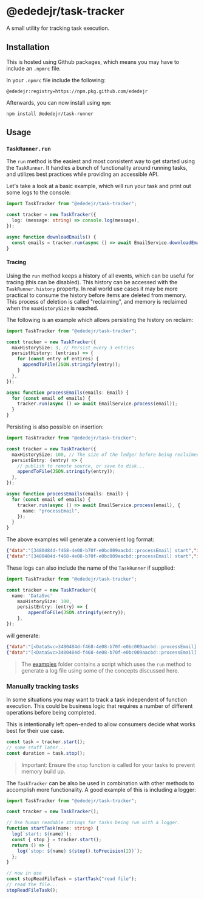 # @ededejr/task-tracker

A small utility for tracking task execution.

## Installation

This is hosted using Github packages, which means you may have to include an `.npmrc` file.

In your `.npmrc` file include the following:

```
@ededejr:registry=https://npm.pkg.github.com/ededejr
```

Afterwards, you can now install using `npm`:

```
npm install @ededejr/task-runner
```

## Usage

### `TaskRunner.run`

The `run` method is the easiest and most consistent way to get started using the `TaskRunner`. It handles a bunch of functionality around running tasks, and utilizes best practices while providing an accessible API.

Let's take a look at a basic example, which will run your task and print out some logs to the console:

```ts
import TaskTracker from "@ededejr/task-tracker";

const tracker = new TaskTracker({
  log: (message: string) => console.log(message),
});

async function downloadEmails() {
  const emails = tracker.run(async () => await EmailService.downloadEmails());
}
```

#### Tracing

Using the `run` method keeps a history of all events, which can be useful for tracing (this can be disabled). This history can be accessed with the `TaskRunner.history` property. In real world use cases it may be more practical to consume the history before items are deleted from memory. This process of deletion is called "reclaiming", and memory is reclaimed when the `maxHistorySize` is reached.

The following is an example which allows persisting the history on reclaim:

```ts
import TaskTracker from "@ededejr/task-tracker";

const tracker = new TaskTracker({
  maxHistorySize: 3, // Persist every 3 entries
  persistHistory: (entries) => {
    for (const entry of entires) {
      appendToFile(JSON.stringify(entry));
    }
  },
});

async function processEmails(emails: Email) {
  for (const email of emails) {
    tracker.run(async () => await EmailService.process(email));
  }
}
```

Persisting is also possible on insertion:

```ts
import TaskTracker from "@ededejr/task-tracker";

const tracker = new TaskTracker({
  maxHistorySize: 100, // The size of the ledger before being reclaimed
  persistEntry: (entry) => {
    // publish to remote source, or save to disk...
    appendToFile(JSON.stringify(entry));
  },
});

async function processEmails(emails: Email) {
  for (const email of emails) {
    tracker.run(async () => await EmailService.process(email), {
      name: "processEmail",
    });
  }
}
```

The above examples will generate a convenient log format:

```json
{"data":"[3480484d-f468-4e08-b70f-e0bc009aacbd::processEmail] start","index":197,"timestamp":1644981910473}
{"data":"[3480484d-f468-4e08-b70f-e0bc009aacbd::processEmail] start","index":198,"timestamp":1644981910480}
```

These logs can also include the name of the `TaskRunner` if supplied:

```ts
import TaskTracker from "@ededejr/task-tracker";

const tracker = new TaskTracker({
  name: 'DataSvc'
	maxHistorySize: 100,
	persistEntry: (entry) => {
		appendToFile(JSON.stringify(entry));
	},
});
```

will generate:

```json
{"data":"[<DataSvc>3480484d-f468-4e08-b70f-e0bc009aacbd::processEmail] start","index":197,"timestamp":1644981910473}
{"data":"[<DataSvc>3480484d-f468-4e08-b70f-e0bc009aacbd::processEmail] start","index":198,"timestamp":1644981910480}
```

> The [examples](https://github.com/ededejr/task-tracker/tree/feat/task-runner-ledger/examples) folder contains a script which uses the `run` method to generate a log file using some of the concepts discussed here.

### Manually tracking tasks

In some situations you may want to track a task independent of function execution. This could be business logic that requires a number of different operations before being completed.

This is intentionally left open-ended to allow consumers decide what works best for their use case.

```ts
const task = tracker.start();
// some stuff later...
const duration = task.stop();
```

> Important: Ensure the `stop` function is called for your tasks to prevent memory build up.

The `TaskTracker` can be also be used in combination with other methods to accomplish more functionality. A good example of this is including a logger:

```ts
import TaskTracker from "@ededejr/task-tracker";

const tracker = new TaskTracker();

// Use human readable strings for tasks being run with a logger.
function startTask(name: string) {
  log(`start: ${name}`);
  const { stop } = tracker.start();
  return () => {
    log(`stop: ${name} ${stop().toPrecision(2)}`);
  };
}

// now in use
const stopReadFileTask = startTask("read file");
// read the file...
stopReadFileTask();
```
